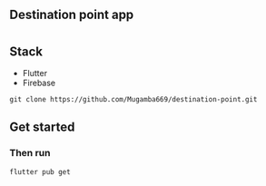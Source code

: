 ## Destination point app
#
## Stack
- Flutter
- Firebase
  
```
git clone https://github.com/Mugamba669/destination-point.git
```
## Get started

### Then run
``` 
flutter pub get
```